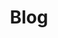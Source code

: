 ---
category: [blog]
hue: var(--c-themeHueBlue)
title: Blog
description: A set of share-worthy thoughts
---